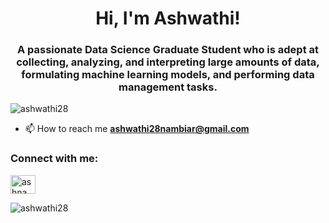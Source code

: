 <h1 align="center">Hi, I'm Ashwathi!</h1>
<h3 align="center">A passionate Data Science Graduate Student who is adept at collecting, analyzing, and interpreting large amounts of data, formulating machine learning models, and performing data management tasks.</h3>

<p align="left"> <img src="https://komarev.com/ghpvc/?username=ashwathi28&label=Profile%20views&color=0e75b6&style=flat" alt="ashwathi28" /> </p>

- 📫 How to reach me **ashwathi28nambiar@gmail.com**

<h3 align="left">Connect with me:</h3>
<p align="left">
<a href="https://linkedin.com/in/ashnam28/" target="blank"><img align="center" src="https://raw.githubusercontent.com/rahuldkjain/github-profile-readme-generator/master/src/images/icons/Social/linked-in-alt.svg" alt="ashnam28/" height="30" width="40" /></a>
</p>


<p><img align="center" src="https://github-readme-streak-stats.herokuapp.com/?user=ashwathi28&" alt="ashwathi28" /></p>
